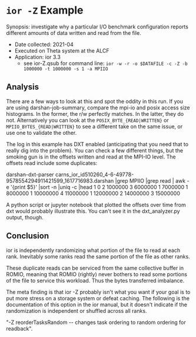 # `ior -Z` Example

Synopsis: investigate why a particular I/O benchmark configuration reports
different amounts of data written and read from the file.

* Date collected: 2021-04
* Executed on Theta system at the ALCF
* Application: ior 3.3
  * see ior-Z.qsub for command line: `ior -w -r -o $DATAFILE -c -Z -b 1000000 -t 1000000 -s 1 -a MPIIO`

## Analysis

There are a few ways to look at this and spot the oddity in this run.  If
you are using darshan-job-summary, compare the mpi-io and posix access size
histograms.  In the former, the r/w perfectly matches.  In the latter, they
do not.  Alternatively you can look at the `POSIX_BYTE_{READ|WRITTEN}` or
`MPIIO_BYTES_{READ|WRITTEN}` to see a different take on the same issue, or
use one to validate the other.

The log in this example has DXT enabled (anticipating that you need that to
really dig into the problem).  You can check a few different things, but the
smoking gun is in the offsets written and read at the MPI-IO level.  The
offsets read include some duplicates:

darshan-dxt-parser carns_ior_id510260_4-6-49778-9578554294911421599_1617716983.darshan |grep MPIIO |grep read | awk -e '{print $5}' |sort -n |uniq -c |head
      1 0
      2 1000000
      3 6000000
      1 7000000
      1 8000000
      1 10000000
      4 11000000
      1 12000000
      2 14000000
      3 15000000

A python script or jupyter notebook that plotted the offsets over time from
dxt would probably illustrate this.  You can't see it in the dxt_analyzer.py
output, though.

## Conclusion

ior is independently randomizing what portion of the file to read at each
rank.  Inevitably some ranks read the same portion of the file as other
ranks.

These duplicate reads can be serviced from the same collective buffer in
ROMIO, meaning that ROMIO (rightly) never bothers to read some portions of
the file to service this workload.  Thus the bytes transferred imbalance.

The meta finding is that ior -Z probably isn't what you want if your goal is
to put more stress on a storage system or defeat caching.  The following is
the documentation of this option in the ior manual, but it doesn't indicate
if the randomization is independent or shuffled across all ranks.

"-Z reorderTasksRandom -- changes task ordering to random ordering for
readback".
